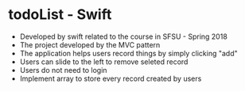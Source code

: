 # todoList - Swift
* Developed by swift related to the course in SFSU - Spring 2018
* The project developed by the MVC pattern 
* The application helps users record things by simply clicking "add"
* Users can slide to the left to remove seleted record
* Users do not need to login
* Implement array to store every record created by users  
